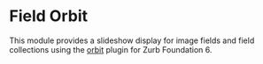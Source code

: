 Field Orbit
===========

This module provides a slideshow display for image fields and
field collections using the [orbit](http://foundation.zurb.com/sites/docs/orbit.html)
plugin for Zurb Foundation 6. 

